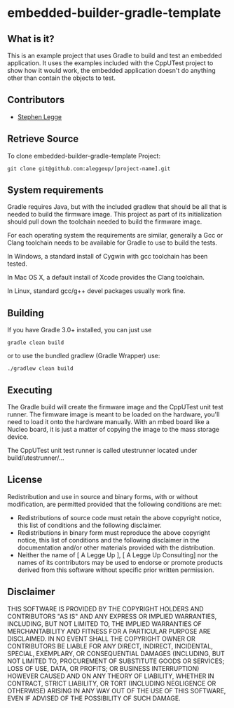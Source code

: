embedded-builder-gradle-template
================================


What is it?
-----------

This is an example project that uses Gradle to build and test an embedded application.
It uses the examples included with the CppUTest project to show how it would work, the
embedded application doesn't do anything other than contain the objects to test.


Contributors
------------

* [Stephen Legge](https://github.com/slegge)


Retrieve Source
---------------

To clone embedded-builder-gradle-template Project:

    git clone git@github.com:aleggeup/[project-name].git


System requirements
-------------------

Gradle requires Java, but with the included gradlew that should be all that is needed
to build the firmware image.  This project as part of its initialization should pull
down the toolchain needed to build the firmware image.

For each operating system the requirements are similar, generally a Gcc or Clang
toolchain needs to be available for Gradle to use to build the tests.

In Windows, a standard install of Cygwin with gcc toolchain has been tested.

In Mac OS X, a default install of Xcode provides the Clang toolchain.

In Linux, standard gcc/g++ devel packages usually work fine.


Building
--------

If you have Gradle 3.0+ installed, you can just use

`gradle clean build`

or to use the bundled gradlew (Gradle Wrapper) use:

`./gradlew clean build`


Executing
---------

The Gradle build will create the firmware image and the CppUTest unit test runner.
The firmware image is meant to be loaded on the hardware, you'll need to load it
onto the hardware manually.  With an mbed board like a Nucleo board, it is just a
matter of copying the image to the mass storage device.

The CppUTest unit test runner is called utestrunner located under build/utestrunner/...


License
-------

Redistribution and use in source and binary forms, with or without
modification, are permitted provided that the following conditions are met:

 * Redistributions of source code must retain the above copyright
   notice, this list of conditions and the following disclaimer.
 * Redistributions in binary form must reproduce the above copyright
   notice, this list of conditions and the following disclaimer in the
   documentation and/or other materials provided with the distribution.
 * Neither the name of [ A Legge Up ], [ A Legge Up Consulting] nor the
   names of its contributors may be used to endorse or promote products
   derived from this software without specific prior written permission.


Disclaimer
----------

THIS SOFTWARE IS PROVIDED BY THE COPYRIGHT HOLDERS AND CONTRIBUTORS "AS IS"
AND ANY EXPRESS OR IMPLIED WARRANTIES, INCLUDING, BUT NOT LIMITED TO, THE
IMPLIED WARRANTIES OF MERCHANTABILITY AND FITNESS FOR A PARTICULAR PURPOSE
ARE DISCLAIMED. IN NO EVENT SHALL THE COPYRIGHT OWNER OR CONTRIBUTORS BE
LIABLE FOR ANY DIRECT, INDIRECT, INCIDENTAL, SPECIAL, EXEMPLARY, OR
CONSEQUENTIAL DAMAGES (INCLUDING, BUT NOT LIMITED TO, PROCUREMENT OF
SUBSTITUTE GOODS OR SERVICES; LOSS OF USE, DATA, OR PROFITS; OR BUSINESS
INTERRUPTION) HOWEVER CAUSED AND ON ANY THEORY OF LIABILITY, WHETHER IN
CONTRACT, STRICT LIABILITY, OR TORT (INCLUDING NEGLIGENCE OR OTHERWISE)
ARISING IN ANY WAY OUT OF THE USE OF THIS SOFTWARE, EVEN IF ADVISED OF THE
POSSIBILITY OF SUCH DAMAGE.

